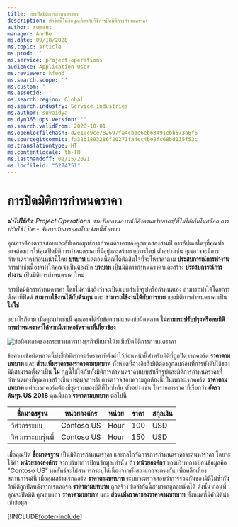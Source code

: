 ```yaml
---
title: การปิดมิติการกำหนดราคา
description: หัวข้อนี้ให้ข้อมูลเกี่ยวกับวิธีการปิดมิติการกำหนดราคา
author: rumant
manager: AnnBe
ms.date: 09/18/2020
ms.topic: article
ms.prod: ''
ms.service: project-operations
audience: Application User
ms.reviewer: kfend
ms.search.scope: ''
ms.custom: ''
ms.assetid: ''
ms.search.region: Global
ms.search.industry: Service industries
ms.author: suvaidya
ms.dyn365.ops.version: ''
ms.search.validFrom: 2020-10-01
ms.openlocfilehash: d2e10c9ce782697fa4cbbe6eb63491ebb573a6f6
ms.sourcegitcommit: fa32b1893286f20271fa4ec4be8fc68bd135f53c
ms.translationtype: HT
ms.contentlocale: th-TH
ms.lasthandoff: 02/15/2021
ms.locfileid: "5274751"
---
```

# <a name="turning-off-a-pricing-dimension"></a>การปิดมิติการกำหนดราคา

_**นำไปใช้กับ:** Project Operations สำหรับสถานการณ์ที่อิงตามทรัพยากร/ที่ไม่ได้เก็บในสต็อก การปรับใช้ Lite - จัดการกับการออกใบแจ้งหนี้ชั่วคราว_

คุณอาจต้องตรวจสอบและอัปเดกลยุทธ์การกำหนดราคาของคุณทุกสองสามปี การอัปเดตใดๆที่คุณทำอาจต้องการให้คุณปิดมิติการกำหนดราคาที่มีอยู่และสร้างรายการใหม่ ตัวอย่างเช่น คุณอาจจะมีการกำหนดราคาก่อนหน้านี้โดย **บทบาท** แต่ตอนนี้คุณได้ตัดสินใจที่จะให้ราคาตาม **ประสบการณ์การทำงาน** การทำเช่นนี้อาจทำให้คุณจำเป็นต้องปิด **บทบาท** เป็นมิติการกำหนดราคาและสร้าง **ประสบการณ์การทำงาน** เป็นมิติการกำหนดราคาใหม่ 

การปิดมิติการกำหนดราคา โดยไม่คำนึงถึงว่าจะเป็นแบบสำเร็จรูปหรือกำหนดเอง สามารถทำได้โดยการตั้งค่าที่ฟิลด์ **สามารถใช้งานได้กับต้นทุน** และ **สามารถใช้งานได้กับการขาย** ของมิติการกำหนดราคาเป็น **ไม่ใช่**

อย่างไรก็ตาม เมื่อคุณทำเช่นนี้ คุณอาจได้รับข้อความแสดงข้อผิดพลาด **ไม่สามารถปรับปรุงหรือลบมิติการกำหนดราคาได้หากมีเรกคอร์ดราคาที่เกี่ยวข้อง**

![ข้อผิดพลาดของกระบวนการทางธุรกิจมีแนวโน้มเมื่อปิดมิติการกำหนดราคา](media/Business-Process-Error.png)

ข้อความข้อผิดพลาดนี้บ่งชี้ว่ามีเรกคอร์ดราคาที่ตั้งค่าไว้ก่อนหน้านี้สำหรับมิติที่ถูกปิด เรกคอร์ด **ราคาตามบทบาท** และ **ส่วนเพิ่มราคาของราคาตามบทบาท** ทั้งหมดที่อ้างอิงถึงมิติต้องถูกลบก่อนที่การบังคับใช้ของมิติสามารถตั้งค่าเป็น **ไม่** กฎนี้ใช้ได้กับทั้งมิติการกำหนดราคาแบบสำเร็จรูปและมิติการกำหนดราคาที่กำหนดเองที่คุณอาจสร้างขึ้น เหตุผลสำหรับการตรวจสอบความถูกต้องนี้เป็นเพราะเรกคอร์ด **ราคาตามบทบาท** แต่ละเรกคอร์ดต้องมีชุดรวมของมิติที่ไม่ซ้ำกัน ตัวอย่างเช่น ในรายการราคาที่เรียกว่า **อัตราต้นทุน US 2018** คุณมีแถว **ราคาตามบทบาท** ต่อไปนี้ 

| ชื่อมาตรฐาน         | หน่วยองค์กร    |หน่วย   |ราคา  |สกุลเงิน  |
| -----------------------|-------------|-------|-------|----------|
| วิศวกรระบบ|Contoso US|Hour| 100|USD|
| วิศวกรระบบรุ่นพี่|Contoso US|Hour| 150| USD|


เมื่อคุณปิด **ชื่อมาตรฐาน** เป็นมิติการกำหนดราคา และกลไกจัดการการกำหนดราคาจะค้นหาราคา โดยจะใช้ค่า **หน่วยขององค์กร** จากบริบทการป้อนข้อมูลเท่านั้น ถ้า **หน่วยองค์กร** ของบริบทการป้อนข้อมูลคือ "Contoso US" ผลลัพธ์จะไม่สามารถระบุได้เนื่องจากทั้งสองแถวจะตรงกัน เพื่อหลีกเลี่ยงสถานการณ์นี้ เมื่อคุณสร้างเรกคอร์ด **ราคาตามบทบาท** ระบบจะตรวจสอบว่าการรวมกันของมิติไม่ซ้ำกัน ถ้ามิติถูกปิดหลังจากเรกคอร์ด **ราคาตามบทบาท** ถูกสร้าง ข้อจำกัดนี้สามารถถูกละเมิดได้ ดังนั้น ก่อนที่คุณจะปิดมิติ คุณลบแถว **ราคาตามบทบาท** และ **ส่วนเพิ่มราคาของราคาตามบทบาท** ทั้งหมดที่มีค่ามิตินำเข้าข้อมูล


[!INCLUDE[footer-include](../includes/footer-banner.md)]